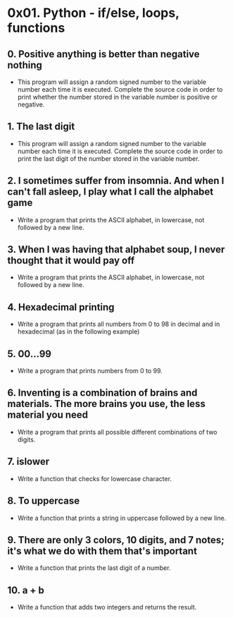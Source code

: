 # 0x01. Python - if/else, loops, functions

## 0. Positive anything is better than negative nothing
* This program will assign a random signed number to the variable number each time it is executed. Complete the source code in order to print whether the number stored in the variable number is positive or negative.

## 1. The last digit
* This program will assign a random signed number to the variable number each time it is executed. Complete the source code in order to print the last digit of the number stored in the variable number.

## 2. I sometimes suffer from insomnia. And when I can't fall asleep, I play what I call the alphabet game
* Write a program that prints the ASCII alphabet, in lowercase, not followed by a new line.

## 3. When I was having that alphabet soup, I never thought that it would pay off
* Write a program that prints the ASCII alphabet, in lowercase, not followed by a new line.

## 4. Hexadecimal printing
* Write a program that prints all numbers from 0 to 98 in decimal and in hexadecimal (as in the following example)

## 5. 00...99
* Write a program that prints numbers from 0 to 99.

## 6. Inventing is a combination of brains and materials. The more brains you use, the less material you need
* Write a program that prints all possible different combinations of two digits.

## 7. islower
* Write a function that checks for lowercase character.

## 8. To uppercase
* Write a function that prints a string in uppercase followed by a new line.

## 9. There are only 3 colors, 10 digits, and 7 notes; it's what we do with them that's important
* Write a function that prints the last digit of a number.

## 10. a + b
* Write a function that adds two integers and returns the result.


